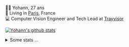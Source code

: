 <p>
  👨🏻 <bold>Yohann</bold>, 27 ans<br/>
  💼 Living in <a href="https://www.google.com/maps?q=paris">Paris</a>, France<br/>
  💻 Computer Vision Engineer and Tech Lead at <a href="https://trayvisor.com/">Trayvisor</a><br/>
</p>

<a href="https://github.com/anuraghazra/github-readme-stats"><img align="center" src="https://github-readme-stats-go94hl40s-yohann84l.vercel.app//api?username=yohann84L&show_icons=true&include_all_commits=true" alt="Yohann's github stats" /> </a>


<details>
  <summary>Some stats ...</summary><br/>
  

<!--START_SECTION:waka-->
![Code Time](http://img.shields.io/badge/Code%20Time-959%20hrs%2020%20mins-blue)

![Profile Views](http://img.shields.io/badge/Profile%20Views-0-blue)

**🐱 My GitHub Data** 

> 📦 440.7 kB Used in GitHub's Storage 
 > 
> 🏆 45 Contributions in the Year 2024
 > 
> 🚫 Not Opted to Hire
 > 
> 📜 24 Public Repositories 
 > 
> 🔑 21 Private Repositories 
 > 
**I'm an Early 🐤** 

```text
🌞 Morning                14198 commits       ████████░░░░░░░░░░░░░░░░░   31.03 % 
🌆 Daytime                26233 commits       ██████████████░░░░░░░░░░░   57.34 % 
🌃 Evening                5156 commits        ███░░░░░░░░░░░░░░░░░░░░░░   11.27 % 
🌙 Night                  163 commits         ░░░░░░░░░░░░░░░░░░░░░░░░░   00.36 % 
```
📅 **I'm Most Productive on Wednesday** 

```text
Monday                   8567 commits        █████░░░░░░░░░░░░░░░░░░░░   18.73 % 
Tuesday                  8393 commits        █████░░░░░░░░░░░░░░░░░░░░   18.35 % 
Wednesday                10105 commits       ██████░░░░░░░░░░░░░░░░░░░   22.09 % 
Thursday                 9683 commits        █████░░░░░░░░░░░░░░░░░░░░   21.17 % 
Friday                   8331 commits        █████░░░░░░░░░░░░░░░░░░░░   18.21 % 
Saturday                 217 commits         ░░░░░░░░░░░░░░░░░░░░░░░░░   00.47 % 
Sunday                   454 commits         ░░░░░░░░░░░░░░░░░░░░░░░░░   00.99 % 
```


📊 **This Week I Spent My Time On** 

```text
🕑︎ Time Zone: Europe/Paris

💬 Programming Languages: 
Python                   6 hrs 11 mins       ██████████████████████░░░   86.23 % 
YAML                     45 mins             ███░░░░░░░░░░░░░░░░░░░░░░   10.65 % 
XML                      5 mins              ░░░░░░░░░░░░░░░░░░░░░░░░░   01.30 % 
TOML                     3 mins              ░░░░░░░░░░░░░░░░░░░░░░░░░   00.70 % 
Docker                   2 mins              ░░░░░░░░░░░░░░░░░░░░░░░░░   00.64 % 

🔥 Editors: 
PyCharm                  6 hrs 23 mins       ██████████████████████░░░   89.10 % 
VS Code                  46 mins             ███░░░░░░░░░░░░░░░░░░░░░░   10.90 % 

💻 Operating System: 
Mac                      7 hrs 10 mins       █████████████████████████   100.00 % 
```

**I Mostly Code in Python** 

```text
Python                   23 repos            █████████████░░░░░░░░░░░░   53.49 % 
Jupyter Notebook         5 repos             ███░░░░░░░░░░░░░░░░░░░░░░   11.63 % 
JavaScript               3 repos             ██░░░░░░░░░░░░░░░░░░░░░░░   06.98 % 
HTML                     2 repos             █░░░░░░░░░░░░░░░░░░░░░░░░   04.65 % 
Shell                    1 repo              █░░░░░░░░░░░░░░░░░░░░░░░░   02.33 % 
```




 Last Updated on 07/01/2024 00:31:59 UTC
<!--END_SECTION:waka-->
